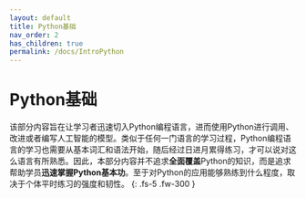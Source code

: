 ```yaml
---
layout: default
title: Python基础
nav_order: 2
has_children: true
permalink: /docs/IntroPython
---
```


# Python基础

该部分内容旨在让学习者迅速切入Python编程语言，进而使用Python进行调用、改进或者编写人工智能的模型。类似于任何一门语言的学习过程，Python编程语言的学习也需要从基本词汇和语法开始，随后经过日进月累得练习，才可以说对这么语言有所熟悉。因此，本部分内容并不追求**全面覆盖**Python的知识，而是追求帮助学员**迅速掌握Python基本功**。至于对Python的应用能够熟练到什么程度，取决于个体平时练习的强度和韧性。
{: .fs-5 .fw-300 }
